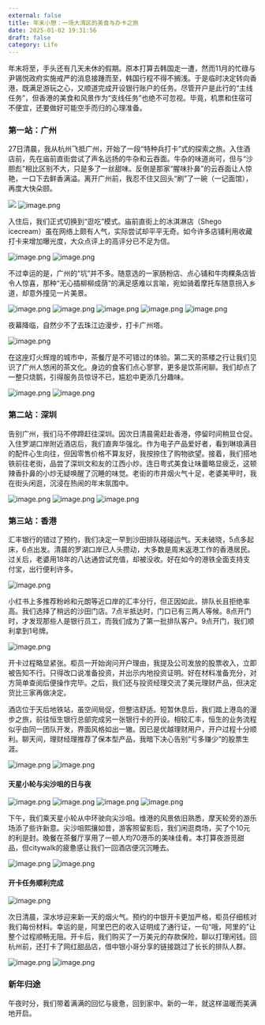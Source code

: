 ```yaml
---
external: false
title: 年末小憩：一场大湾区的美食与办卡之旅
date: 2025-01-02 19:31:56
draft: false
category: Life
---
```



年末将至，手头还有几天未休的假期。原本打算去韩国走一遭，然而11月的忙碌与尹锡悦政府实施戒严的消息接踵而至，韩国行程不得不搁浅。于是临时决定转向香港，既满足游玩之心，又顺道完成开设银行账户的任务。尽管开户是此行的“主线任务”，但香港的美食和风景作为“支线任务”也绝不可忽视。毕竟，机票和住宿可不便宜，还要做好可能空手而归的心理准备。

  

### 第一站：广州

  

27日清晨，我从杭州飞抵广州，开始了一段“特种兵打卡”式的探索之旅。入住酒店前，先在庙前直街尝试了声名远扬的牛杂和云吞面。牛杂的味道尚可，但与“沙胆彪”相比区别不大，只是多了一丝甜味。反倒是那家“腥味扑鼻”的云吞面让人惊艳，一口下去鲜香满溢。离开广州前，我忍不住又回头“刷”了一碗（一记面馆），再度大快朵颐。

![](https://raw.githubusercontent.com/luckyscript/image/master/20250106203432.png)
![image.png](https://raw.githubusercontent.com/luckyscript/image/master/20250106203835072.png)

  

入住后，我们正式切换到“逛吃”模式。庙前直街上的冰淇淋店（Shego icecream）虽在网络上颇有人气，实际尝试却平平无奇。如今许多店铺利用收藏打卡来增加曝光度，大众点评上的高评分已不足为信。

![image.png](https://raw.githubusercontent.com/luckyscript/image/master/20250106203905304.png)
![image.png](https://raw.githubusercontent.com/luckyscript/image/master/20250106203926811.png)


不过幸运的是，广州的“坑”并不多。随意选的一家肠粉店、点心铺和牛肉粿条店皆令人惊喜，那种“无心插柳柳成荫”的满足感难以言喻，宛如骑着摩托车随意拐入乡道，却意外撞见一片美景。

![image.png](https://raw.githubusercontent.com/luckyscript/image/master/20250106203936659.png)
![image.png](https://raw.githubusercontent.com/luckyscript/image/master/20250106203944880.png)
![image.png](https://raw.githubusercontent.com/luckyscript/image/master/20250106203956916.png)
![image.png](https://raw.githubusercontent.com/luckyscript/image/master/20250106204004587.png)
![image.png](https://raw.githubusercontent.com/luckyscript/image/master/20250106204033010.png)

  

夜幕降临，自然少不了去珠江边漫步，打卡广州塔。

![image.png](https://raw.githubusercontent.com/luckyscript/image/master/20250106204023196.png)

在这座灯火辉煌的城市中，茶餐厅是不可错过的体验。第二天的茶楼之行让我们见识了广州人悠闲的茶文化。身边的食客们点心寥寥，更多是饮茶闲聊。我们却点了一整只烧鹅，引得服务员惊讶不已，尴尬中更添几分趣味。

![image.png](https://raw.githubusercontent.com/luckyscript/image/master/20250106204039769.png)
![image.png](https://raw.githubusercontent.com/luckyscript/image/master/20250106204048923.png)

  

### 第二站：深圳

  

告别广州，我们马不停蹄赶往深圳。因次日清晨需赶赴香港，停留时间稍显仓促。入住罗湖口岸附近酒店后，我们直奔华强北。作为电子产品爱好者，看到琳琅满目的配件心生向往，但因零售价格不算友好，我按捺住了购物欲望。接着，我们搭地铁前往老街，品尝了深圳文和友的江西小炒。连日粤式美食让味蕾略显疲乏，这顿辣香扑鼻的小炒无疑唤醒了沉睡的味觉。老街的市井烟火气十足，老婆美甲时，我在街头闲逛，沉浸在热闹的年末氛围中。

  ![image.png](https://raw.githubusercontent.com/luckyscript/image/master/20250106204105745.png)
![image.png](https://raw.githubusercontent.com/luckyscript/image/master/20250106204111981.png)
![image.png](https://raw.githubusercontent.com/luckyscript/image/master/20250106204118811.png)


### 第三站：香港

  

汇丰银行的错过了预约，我们决定一早到沙田排队碰碰运气。天未破晓，5点多起床，6点出发。清晨的罗湖口岸已人头攒动，大多数是周末返港工作的香港居民。过关后，老婆用18年的八达通尝试充值，却被没收。好在如今的港铁全面支持支付宝，出行便利许多。

![image.png](https://raw.githubusercontent.com/luckyscript/image/master/20250106204136502.png)

  

小红书上多推荐粉岭和元朗等近口岸的汇丰分行，但正因如此，排队长且拒绝率高。我们选择了稍远的沙田门店。7点半抵达时，门口已有三两人等候。8点开门时，才发现那些人是银行员工，而我们成为了第一批排队客户。9点开门，我们顺利拿到1号牌。

![image.png](https://raw.githubusercontent.com/luckyscript/image/master/20250106204145624.png)

  

开卡过程略显紧张。柜员一开始询问开户理由，我提及公司发放的股票收入，立即被告知不行。只得改口说准备投资，并出示内地投资证明。好在材料准备充分，对方简单查阅后便操作完毕。之后，我们还与投资经理交流了美元理财产品，但决定货比三家再做决定。

  

酒店位于天后地铁站，虽空间局促，但整洁舒适。短暂休息后，我们踏上港岛的漫步之旅，前往恒生银行总部完成另一张银行卡的开设。相较汇丰，恒生的业务流程似乎由同一团队开发，界面风格如出一辙。因已是优越理财用户，开户过程十分顺利。聊天间，理财经理推荐了保本型产品，我暗下决心告别“亏多赚少”的股票生涯。

![image.png](https://raw.githubusercontent.com/luckyscript/image/master/20250106204303579.png)
![image.png](https://raw.githubusercontent.com/luckyscript/image/master/20250106204252467.png)

  

#### 天星小轮与尖沙咀的日与夜

  ![image.png](https://raw.githubusercontent.com/luckyscript/image/master/20250106204312277.png)
![image.png](https://raw.githubusercontent.com/luckyscript/image/master/20250106204319604.png)
![image.png](https://raw.githubusercontent.com/luckyscript/image/master/20250106204331402.png)
![image.png](https://raw.githubusercontent.com/luckyscript/image/master/20250106204338867.png)


下午，我们乘天星小轮从中环驶向尖沙咀。维港的风景依旧熟悉，摩天轮旁的游乐场添了些许新意。尖沙咀熙攘如昔，游客照留影后，我们闲逛商场，买了个10元的利是封。晚餐在茶餐厅享用了一顿人均70港币的美味佳肴。本打算夜游觅甜品，但citywalk的疲惫感让我们一回酒店便沉沉睡去。

![image.png](https://raw.githubusercontent.com/luckyscript/image/master/20250106204234607.png)
![image.png](https://raw.githubusercontent.com/luckyscript/image/master/20250106204244509.png)



#### 开卡任务顺利完成
  
![image.png](https://raw.githubusercontent.com/luckyscript/image/master/20250106204352538.png)

次日清晨，深水埗迎来新一天的烟火气。预约的中银开卡更加严格，柜员仔细核对我们每份材料。幸运的是，阿里巴巴的收入证明成了通行证，一句“哦，阿里的”让整个过程顺畅无阻。开卡后，我们购买了一万美元的存款保险，聊以打理闲钱。回杭州前，还打卡了网红甜品店，借中银小哥分享的链接跳过了长长的排队人群。

![image.png](https://raw.githubusercontent.com/luckyscript/image/master/20250106204402492.png)
![image.png](https://raw.githubusercontent.com/luckyscript/image/master/20250106204411493.png)

  
### 新年归途

午夜时分，我们带着满满的回忆与疲惫，回到家中。新的一年，就这样温暖而美满地开启。


